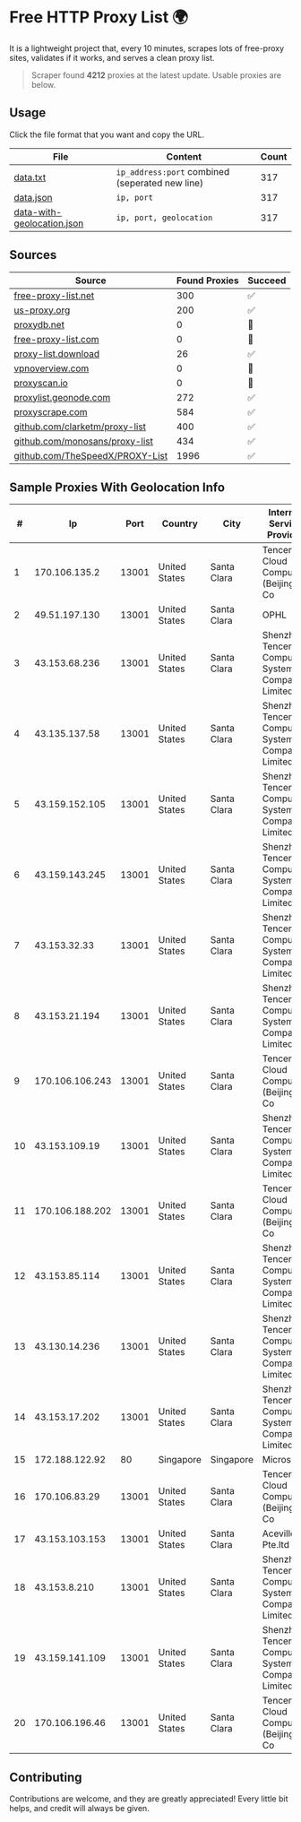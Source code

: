 
# Free HTTP Proxy List 🌍

It is a lightweight project that, every 10 minutes, scrapes lots of free-proxy sites, validates if it works, and serves a clean proxy list.


> Scraper found **4212** proxies at the latest update. Usable proxies are below.

## Usage

Click the file format that you want and copy the URL.


|File|Content|Count|
|----|-------|-----|
|[data.txt](https://raw.githubusercontent.com/themiralay/Proxy-List-World/master/data.txt)|`ip_address:port` combined (seperated new line)|317|
|[data.json](https://raw.githubusercontent.com/themiralay/Proxy-List-World/master/data.json)|`ip, port`|317|
|[data-with-geolocation.json](https://raw.githubusercontent.com/themiralay/Proxy-List-World/master/data-with-geolocation.json)|`ip, port, geolocation`|317|

## Sources

|Source|Found Proxies|Succeed|
|------|-------------|-------|
|[free-proxy-list.net](https://free-proxy-list.net)|300|✅|
|[us-proxy.org](https://www.us-proxy.org)|200|✅|
|[proxydb.net](http://proxydb.net)|0|🚫|
|[free-proxy-list.com](https://free-proxy-list.com/?page=&port=&type%5B%5D=http&type%5B%5D=https&up_time=0&search=Search)|0|🚫|
|[proxy-list.download](https://www.proxy-list.download/HTTP)|26|✅|
|[vpnoverview.com](https://vpnoverview.com/privacy/anonymous-browsing/free-proxy-servers)|0|🚫|
|[proxyscan.io](https://www.proxyscan.io)|0|🚫|
|[proxylist.geonode.com](https://proxylist.geonode.com/api/proxy-list?limit=300&page=1&sort_by=lastChecked&sort_type=desc&protocols=http,https)|272|✅|
|[proxyscrape.com](https://api.proxyscrape.com/v2/?request=displayproxies&protocol=http&timeout=10000&country=all&ssl=all&anonymity=all)|584|✅|
|[github.com/clarketm/proxy-list](https://raw.githubusercontent.com/clarketm/proxy-list/master/proxy-list-raw.txt)|400|✅|
|[github.com/monosans/proxy-list](https://raw.githubusercontent.com/monosans/proxy-list/main/proxies/http.txt)|434|✅|
|[github.com/TheSpeedX/PROXY-List](https://raw.githubusercontent.com/TheSpeedX/PROXY-List/master/http.txt)|1996|✅|


## Sample Proxies With Geolocation Info

|#|Ip|Port|Country|City|Internet Service Provider|
|-|--|----|-------|----|-------------------------|
|1|170.106.135.2|13001|United States|Santa Clara|Tencent Cloud Computing (Beijing) Co|
|2|49.51.197.130|13001|United States|Santa Clara|OPHL|
|3|43.153.68.236|13001|United States|Santa Clara|Shenzhen Tencent Computer Systems Company Limited|
|4|43.135.137.58|13001|United States|Santa Clara|Shenzhen Tencent Computer Systems Company Limited|
|5|43.159.152.105|13001|United States|Santa Clara|Shenzhen Tencent Computer Systems Company Limited|
|6|43.159.143.245|13001|United States|Santa Clara|Shenzhen Tencent Computer Systems Company Limited|
|7|43.153.32.33|13001|United States|Santa Clara|Shenzhen Tencent Computer Systems Company Limited|
|8|43.153.21.194|13001|United States|Santa Clara|Shenzhen Tencent Computer Systems Company Limited|
|9|170.106.106.243|13001|United States|Santa Clara|Tencent Cloud Computing (Beijing) Co|
|10|43.153.109.19|13001|United States|Santa Clara|Shenzhen Tencent Computer Systems Company Limited|
|11|170.106.188.202|13001|United States|Santa Clara|Tencent Cloud Computing (Beijing) Co|
|12|43.153.85.114|13001|United States|Santa Clara|Shenzhen Tencent Computer Systems Company Limited|
|13|43.130.14.236|13001|United States|Santa Clara|Shenzhen Tencent Computer Systems Company Limited|
|14|43.153.17.202|13001|United States|Santa Clara|Shenzhen Tencent Computer Systems Company Limited|
|15|172.188.122.92|80|Singapore|Singapore|Microsoft|
|16|170.106.83.29|13001|United States|Santa Clara|Tencent Cloud Computing (Beijing) Co|
|17|43.153.103.153|13001|United States|Santa Clara|Aceville Pte.ltd|
|18|43.153.8.210|13001|United States|Santa Clara|Shenzhen Tencent Computer Systems Company Limited|
|19|43.159.141.109|13001|United States|Santa Clara|Shenzhen Tencent Computer Systems Company Limited|
|20|170.106.196.46|13001|United States|Santa Clara|Tencent Cloud Computing (Beijing) Co|



## Contributing

Contributions are welcome, and they are greatly appreciated! Every
little bit helps, and credit will always be given.

